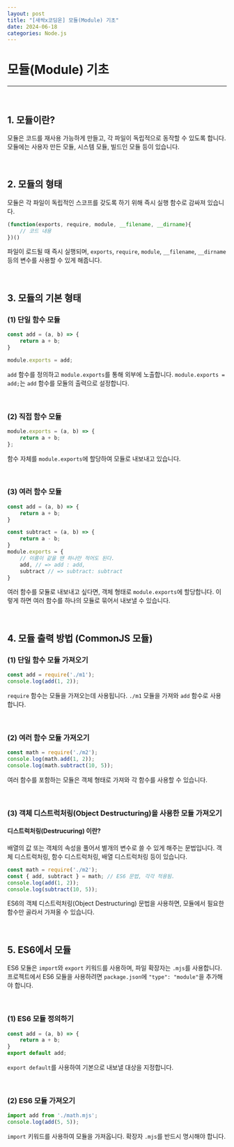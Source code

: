 ```yaml
---
layout: post
title: "[새싹x코딩온] 모듈(Module) 기초"
date: 2024-06-18
categories: Node.js
---
```


# 모듈(Module) 기초

<hr>
<br>

## 1. 모듈이란?

모듈은 코드를 재사용 가능하게 만들고, 각 파일이 독립적으로 동작할 수 있도록 합니다. 모듈에는 사용자 만든 모듈, 시스템 모듈, 빌드인 모듈 등이 있습니다.

<br>

## 2. 모듈의 형태

모듈은 각 파일이 독립적인 스코프를 갖도록 하기 위해 즉시 실행 함수로 감싸져 있습니다.

```js
(function(exports, require, module, __filename, __dirname){
    // 코드 내용
})()
```

파일이 로드될 때 즉시 실행되며, `exports`, `require`, `module`, `__filename`, `__dirname` 등의 변수를 사용할 수 있게 해줍니다.

<br>

## 3. 모듈의 기본 형태

### (1) 단일 함수 모듈

```js
const add = (a, b) => {
    return a + b;
}

module.exports = add;
```

`add` 함수를 정의하고 `module.exports`를 통해 외부에 노출합니다. `module.exports = add;`는 `add` 함수를 모듈의 출력으로 설정합니다.

<br>

### (2) 직접 함수 모듈

```js
module.exports = (a, b) => {
    return a + b;
};
```

함수 자체를 `module.exports`에 할당하여 모듈로 내보내고 있습니다. 

<br>

### (3) 여러 함수 모듈

```js
const add = (a, b) => {
    return a + b;
}

const subtract = (a, b) => {
    return a - b;
}
module.exports = {
    // 이름이 같을 땐 하나만 적어도 된다.
    add, // => add : add,
    subtract // => subtract: subtract
}
```

여러 함수를 모듈로 내보내고 싶다면, 객체 형태로 `module.exports`에 할당합니다. 이렇게 하면 여러 함수를 하나의 모듈로 묶어서 내보낼 수 있습니다.

<br>

## 4. 모듈 출력 방법 (CommonJS 모듈)

### (1) 단일 함수 모듈 가져오기

```js
const add = require('./m1');
console.log(add(1, 2));
```

`require` 함수는 모듈을 가져오는데 사용됩니다. `./m1` 모듈을 가져와 `add` 함수로 사용합니다.

<br>

### (2) 여러 함수 모듈 가져오기

```js
const math = require('./m2');
console.log(math.add(1, 2));
console.log(math.subtract(10, 5));
```

여러 함수를 포함하는 모듈은 객체 형태로 가져와 각 함수를 사용할 수 있습니다.

<br>

### (3) 객체 디스트럭처링(Object Destructuring)을 사용한 모듈 가져오기

#### 디스트럭처링(Destrucuring) 이란?
배열의 값 또는 객체의 속성을 풀어서 별개의 변수로 쓸 수 있게 해주는 문법입니다. 객체 디스트럭처링, 함수 디스트럭처링, 배열 디스트럭처링 등이 있습니다.

```js
const math = require('./m2');
const { add, subtract } = math; // ES6 문법, 각각 적용됨.
console.log(add(1, 2));
console.log(subtract(10, 5));
```

ES6의 객체 디스트럭처링(Object Destructuring) 문법을 사용하면, 모듈에서 필요한 함수만 골라서 가져올 수 있습니다.

<br>

## 5. ES6에서 모듈

ES6 모듈은 `import`와 `export` 키워드를 사용하며, 파일 확장자는 `.mjs`를 사용합니다. 프로젝트에서 ES6 모듈을 사용하려면 `package.json`에 `"type": "module"`을 추가해야 합니다.

<br>

### (1) ES6 모듈 정의하기

```js
const add = (a, b) => {
    return a + b;
}
export default add;
```

`export default`를 사용하여 기본으로 내보낼 대상을 지정합니다.

<br>

### (2) ES6 모듈 가져오기

```js
import add from './math.mjs';
console.log(add(5, 5));
```

`import` 키워드를 사용하여 모듈을 가져옵니다. 확장자 `.mjs`를 반드시 명시해야 합니다.